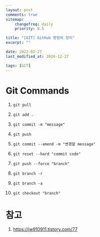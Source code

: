 ```yaml
---
layout: post
comments: true
sitemap:
    changefreq: daily
    priority: 0.5

title: "[GIT] GitHub 명령어 정리"
excerpt: ""

date: 2022-02-27
last_modified_at: 2024-12-27

tags: [GIT]
---
```


# Git Commands
1. `git pull`

1. `git add .`

1. `git commit -m "message"`

1. `git push`

1. `git commit --amend -m "변경할 message"`

1. `git reset --hard "commit code"`

1. `git push --force "branch"`

1. `git branch -r`

1. `git branch -a`

1. `git checkout "branch"`

# 참고
1. <https://jw910911.tistory.com/77>